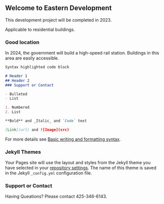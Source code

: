 ## Welcome to Eastern Development 

This development project will be completed in 2023.

Applicable to residential buildings.

### Good location

In 2024, the government will build a high-speed rail station. Buildings in this area are easily accessible.

```markdown
Syntax highlighted code block

# Header 1
## Header 2
### Support or Contact

- Bulleted
- List

1. Numbered
2. List

**Bold** and _Italic_ and `Code` text

[Link](url) and ![Image](src)
```

For more details see [Basic writing and formatting syntax](https://docs.github.com/en/github/writing-on-github/getting-started-with-writing-and-formatting-on-github/basic-writing-and-formatting-syntax).

### Jekyll Themes

Your Pages site will use the layout and styles from the Jekyll theme you have selected in your [repository settings](https://github.com/jiuxin77/jiuxin77x.github.io/settings/pages). The name of this theme is saved in the Jekyll `_config.yml` configuration file.

### Support or Contact

Having Queations? Please contact 425-346-6143.
